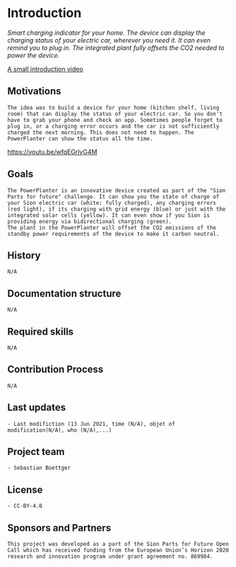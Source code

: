 # Introduction

*Smart charging indicator for your home. The device can display the charging status of your electric car, wherever you need it. It can even remind you to plug in.
The integrated plant fully offsets the CO2 needed to power the device.*

[A small introduction video](https://youtu.be/Zy9Xdhd5iKo)

## Motivations

```
The idea was to build a device for your home (kitchen shelf, living room) that can display the status of your electric car. So you don't have to grab your phone and check an app. Sometimes people forget to plug in, or a charging error occurs and the car is not sufficiently charged the next morning. This does not need to happen. The PowerPlanter can show the status all the time. 
```
https://youtu.be/wfqEGrlyG4M 
## Goals


```
The PowerPlanter is an innovative device created as part of the "Sion Parts for future" challenge. It can show you the state of charge of your Sion electric car (white: fully charged), any charging errors (red light), if its charging with grid energy (blue) or just with the integrated solar cells (yellow). It can even show if you Sion is providing energy via bidirectional charging (green). 
The plant in the PowerPlanter will offset the CO2 emissions of the standby power requirements of the device to make it carbon neutral.
```

## History

```
N/A 
```

## Documentation structure

```
N/A
```

## Required skills


```
N/A  
```

## Contribution Process

```
N/A
```

## Last updates 


```
- Last modifiction (13 Jun 2021, time (N/A), objet of modification(N/A), who (N/A),...) 
```

## Project team


```
- Sebastian Boettger
```

## License

```
- CC-BY-4.0
```

## Sponsors and Partners

```
This project was developed as a part of the Sion Parts for Future Open Call which has received funding from the European Union’s Horizon 2020 research and innovation program under grant agreement no. 869984.
```
